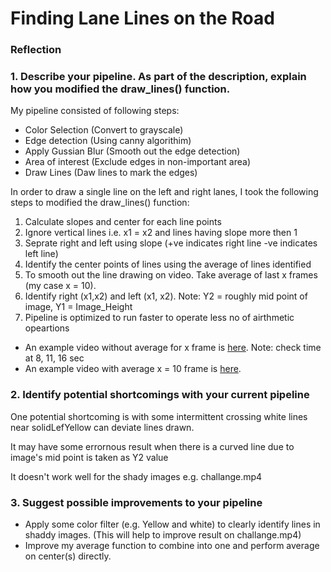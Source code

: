 # **Finding Lane Lines on the Road** 
[//]: # (Image References)

[image1]: ./examples/grayscale.jpg "Grayscale"

### Reflection

### 1. Describe your pipeline. As part of the description, explain how you modified the draw_lines() function.

My pipeline consisted of following steps:

* Color Selection (Convert to grayscale)
* Edge detection (Using canny algorithim)
* Apply Gussian Blur (Smooth out the edge detection)
* Area of interest (Exclude edges in non-important area)
* Draw Lines (Daw lines to mark the edges)

In order to draw a single line on the left and right lanes, I took the following steps to modified the draw_lines() function: 

 1. Calculate slopes and center for each line points
 2. Ignore vertical lines i.e. x1 = x2 and lines having slope more then 1
 3. Seprate right and left using slope (+ve indicates right line -ve indicates left line)
 4. Identify the center points of lines using the average of lines identified
 5. To smooth out the line drawing on video. Take average of last x frames (my case x = 10).
 6. Identify right (x1,x2) and left (x1, x2). Note: Y2 = roughly mid point of image, Y1 = Image_Height
 7. Pipeline is optimized to run faster to operate less no of airthmetic opeartions

* An example video without average for x frame is [here](https://youtu.be/4qE7ZmfUu3c). Note: check time at 8, 11, 16 sec
* An example video with average x  = 10 frame is [here](https://youtu.be/cqIRP9MVjzA).


### 2. Identify potential shortcomings with your current pipeline

One potential shortcoming is with some intermittent crossing white lines near solidLefYellow can deviate lines drawn.

It may have some errornous result when there is a curved line due to image's mid point is taken as Y2 value

It doesn't work well for the shady images e.g. challange.mp4


### 3. Suggest possible improvements to your pipeline

* Apply some color filter (e.g. Yellow and white) to clearly identify lines in shaddy images. (This will help to improve result on challange.mp4)
* Improve my average function to combine into one and perform average on center(s) directly. 

